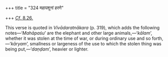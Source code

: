 +++
title = "324 महापशूनां हरणे"

+++
[*Cf*.
8.26.](/hinduism/book/manusmriti-with-the-commentary-of-medhatithi/d/doc200920.html)

This verse is quoted in *Vivādaratnākara* (p. 319), which adds the
following notes—‘*Mahāpaśu*’ are the elephant and other large
animals,—‘*kālam*’, whether it was stolen at the time of war, or during
ordinary use and so forth,—‘*kāryam*’, smallness or largeness of the use
to which the stolen thing was being put,—‘*daṇḍam*’, heavier or lighter.


